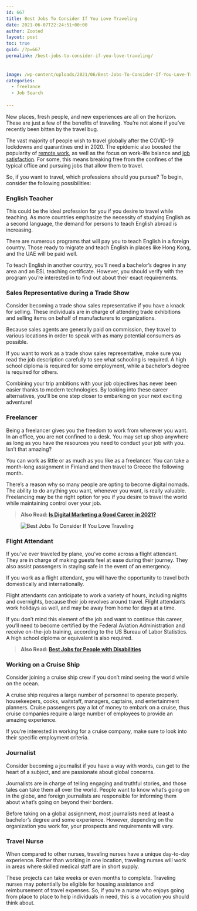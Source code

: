 ```yaml
---
id: 667
title: Best Jobs To Consider If You Love Traveling
date: 2021-06-07T22:24:51+00:00
author: Zooted
layout: post
toc: true
guid: /?p=667
permalink: /best-jobs-to-consider-if-you-love-traveling/


image: /wp-content/uploads/2021/06/Best-Jobs-To-Consider-If-You-Love-Traveling.jpg
categories:
  - freelance
  - Job Search

---
```

New places, fresh people, and new experiences are all on the horizon. These are just a few of the benefits of traveling. You&#8217;re not alone if you&#8217;ve recently been bitten by the travel bug.

The vast majority of people wish to travel globally after the COVID-19 lockdowns and quarantines end in 2020. The epidemic also boosted the popularity of [remote work](/category/work-from-home/), as well as the focus on work-life balance and [job satisfaction](/the-importance-of-job-satisfaction/). For some, this means breaking free from the confines of the typical office and pursuing jobs that allow them to travel.

So, if you want to travel, which professions should you pursue? To begin, consider the following possibilities:

### **English Teacher**

This could be the ideal profession for you if you desire to travel while teaching. As more countries emphasize the necessity of studying English as a second language, the demand for persons to teach English abroad is increasing.

There are numerous programs that will pay you to teach English in a foreign country. Those ready to migrate and teach English in places like Hong Kong, and the UAE will be paid well.

To teach English in another country, you&#8217;ll need a bachelor&#8217;s degree in any area and an ESL teaching certificate. However, you should verify with the program you&#8217;re interested in to find out about their exact requirements.

### **Sales Representative during a Trade Show**

Consider becoming a trade show sales representative if you have a knack for selling. These individuals are in charge of attending trade exhibitions and selling items on behalf of manufacturers to organizations.

Because sales agents are generally paid on commission, they travel to various locations in order to speak with as many potential consumers as possible.

If you want to work as a trade show sales representative, make sure you read the job description carefully to see what schooling is required. A high school diploma is required for some employment, while a bachelor&#8217;s degree is required for others.

Combining your trip ambitions with your job objectives has never been easier thanks to modern technologies. By looking into these career alternatives, you&#8217;ll be one step closer to embarking on your next exciting adventure!

### **Freelancer**

Being a freelancer gives you the freedom to work from wherever you want. In an office, you are not confined to a desk. You may set up shop anywhere as long as you have the resources you need to conduct your job with you. Isn&#8217;t that amazing?

You can work as little or as much as you like as a freelancer. You can take a month-long assignment in Finland and then travel to Greece the following month.

There&#8217;s a reason why so many people are opting to become digital nomads. The ability to do anything you want, whenever you want, is really valuable. Freelancing may be the right option for you if you desire to travel the world while maintaining control over your job.

<blockquote class="wp-block-quote">
  <p>
    <strong>Also Read: <a href="/is-digital-marketing-a-good-career-in-2021/">Is Digital Marketing a Good Career in 2021?</a></strong>
  </p>
</blockquote>

<div class="wp-block-image">
  <figure class="aligncenter size-large is-resized"><img loading="lazy" src="/wp-content/uploads/2021/06/Best-Jobs-To-Consider-If-You-Love-Traveling.jpeg" alt="Best Jobs To Consider If You Love Traveling" class="wp-image-668" width="577" height="384" srcset="/wp-content/uploads/2021/06/Best-Jobs-To-Consider-If-You-Love-Traveling.jpeg 412w, /wp-content/uploads/2021/06/Best-Jobs-To-Consider-If-You-Love-Traveling-300x200.jpeg 300w" sizes="(max-width: 577px) 100vw, 577px" /></figure>
</div>

### **Flight Attendant**

If you&#8217;ve ever traveled by plane, you&#8217;ve come across a flight attendant. They are in charge of making guests feel at ease during their journey. They also assist passengers in staying safe in the event of an emergency.

If you work as a flight attendant, you will have the opportunity to travel both domestically and internationally.

Flight attendants can anticipate to work a variety of hours, including nights and overnights, because their job revolves around travel. Flight attendants work holidays as well, and may be away from home for days at a time.

If you don&#8217;t mind this element of the job and want to continue this career, you&#8217;ll need to become certified by the Federal Aviation Administration and receive on-the-job training, according to the US Bureau of Labor Statistics. A high school diploma or equivalent is also required.



<blockquote class="wp-block-quote">
  <p>
    <strong>Also Read: <a href="/blog/best-jobs-for-people-with-disabilities/">Best Jobs for People with Disabilities</a></strong>
  </p>
</blockquote>

### **Working on a Cruise Ship**

Consider joining a cruise ship crew if you don&#8217;t mind seeing the world while on the ocean.

A cruise ship requires a large number of personnel to operate properly. housekeepers, cooks, waitstaff, managers, captains, and entertainment planners. Cruise passengers pay a lot of money to embark on a cruise, thus cruise companies require a large number of employees to provide an amazing experience.

If you&#8217;re interested in working for a cruise company, make sure to look into their specific employment criteria.



### **Journalist**

Consider becoming a journalist if you have a way with words, can get to the heart of a subject, and are passionate about global concerns.

Journalists are in charge of telling engaging and truthful stories, and those tales can take them all over the world. People want to know what&#8217;s going on in the globe, and foreign journalists are responsible for informing them about what&#8217;s going on beyond their borders.

Before taking on a global assignment, most journalists need at least a bachelor&#8217;s degree and some experience. However, depending on the organization you work for, your prospects and requirements will vary.

### **Travel Nurse**

When compared to other nurses, traveling nurses have a unique day-to-day experience. Rather than working in one location, traveling nurses will work in areas where skilled medical staff are in short supply.

These projects can take weeks or even months to complete. Traveling nurses may potentially be eligible for housing assistance and reimbursement of travel expenses. So, if you&#8217;re a nurse who enjoys going from place to place to help individuals in need, this is a vocation you should think about.



